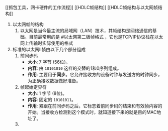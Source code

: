   [[抓包工具，网卡硬件的工作流程]] [[HDLC帧结构]]  [[HDLC帧结构与以太网帧结构]] 
1. 以太网帧的结构 
	1. 以太网是当今最主流的局域网（LAN）技术，其帧结构是网络通信的基础。目前最常用的是 #以太网第二版帧格式 ，它也是TCP/IP协议栈在以太网上传输时实际使用的格式
2. 标准的以太网II帧由以下几个部分组成
	1. 前同步码 
	    *   **大小**: 7 字节 (56位)。
	    *   **内容**: 由 `10101010` 这样的交替的1和0序列组成。
	    *   **作用**: 主要用于**同步**。它允许接收方的设备时钟与发送方的时钟同步，为正确接收数据做好准备。
	2. 帧起始定界符
	    *   **大小**: 1 字节 (8位)。
	    *   **内容**: 固定的 `10101011`。
	    *   **作用**: 紧跟在前同步码之后，它标志着前同步码的结束和有效帧内容的开始。当接收方检测到这个模式时，就知道接下来的就是目的MAC地址了。
	3. 
